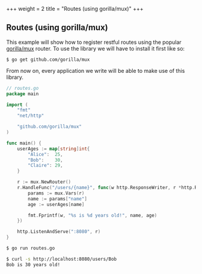 +++
weight = 2
title = "Routes (using gorilla/mux)"
+++

## Routes (using gorilla/mux)

This example will show how to register restful routes using the popular <a target="_blank" href="https://github.com/gorilla/mux">gorilla/mux</a> router.
To use the library we will have to install it first like so:

`$ go get github.com/gorilla/mux`

From now on, every application we write will be able to make use of this library.

``` go
// routes.go
package main

import (
	"fmt"
	"net/http"

	"github.com/gorilla/mux"
)

func main() {
	userAges := map[string]int{
		"Alice":  25,
		"Bob":    30,
		"Claire": 29,
	}

	r := mux.NewRouter()
	r.HandleFunc("/users/{name}", func(w http.ResponseWriter, r *http.Request) {
		params := mux.Vars(r)
		name := params["name"]
		age := userAges[name]

		fmt.Fprintf(w, "%s is %d years old!", name, age)
	})

	http.ListenAndServe(":8080", r)
}
```
``` sh
$ go run routes.go

$ curl -s http://localhost:8080/users/Bob
Bob is 30 years old!
```
